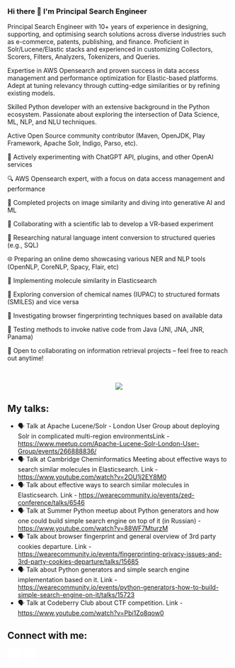 ### Hi there 👋 I'm Principal Search Engineer 

Principal Search Engineer with 10+ years of experience in designing, supporting, and optimising search solutions across diverse industries such as e-commerce, patents, publishing, and finance. Proficient in Solr/Lucene/Elastic stacks and experienced in customizing Collectors, Scorers, Filters, Analyzers, Tokenizers, and Queries.

Expertise in AWS Opensearch and proven success in data access management and performance optimization for Elastic-based platforms. Adept at tuning relevancy through cutting-edge similarities or by refining existing models.

Skilled Python developer with an extensive background in the Python ecosystem. Passionate about exploring the intersection of Data Science, ML, NLP, and NLU techniques.

Active Open Source community contributor (Maven, OpenJDK, Play Framework, Apache Solr, Indigo, Parso, etc).

🤖 Actively experimenting with ChatGPT API, plugins, and other OpenAI services

🔍 AWS Opensearch expert, with a focus on data access management and performance

📸 Completed projects on image similarity and diving into generative AI and ML

🥽 Collaborating with a scientific lab to develop a VR-based experiment

🔧 Researching natural language intent conversion to structured queries (e.g., SQL)

🌐 Preparing an online demo showcasing various NER and NLP tools (OpenNLP, CoreNLP, Spacy, Flair, etc)

🧪 Implementing molecule similarity in Elasticsearch

🧪 Exploring conversion of chemical names (IUPAC) to structured formats (SMILES) and vice versa

🔬 Investigating browser fingerprinting techniques based on available data

🌉 Testing methods to invoke native code from Java (JNI, JNA, JNR, Panama)

🤝 Open to collaborating on information retrieval projects – feel free to reach out anytime!

<br>
<p align="center"><img align="center" src="https://github-readme-stats.vercel.app/api?username=MysterionRise&theme=dark&show_icons=true&count_private=true&include_all_commits=true" /></a></p>

## My talks:

- 🗣️ Talk at Apache Lucene/Solr - London User Group about deploying Solr in complicated multi-region environmentsLink - https://www.meetup.com/Apache-Lucene-Solr-London-User-Group/events/266888836/
- 🗣️ Talk at Cambridge Cheminformatics Meeting about effective ways to search similar molecules in Elasticsearch. Link - https://www.youtube.com/watch?v=2OU1j2EY8M0
- 🗣️ Talk about effective ways to search similar molecules in Elasticsearch. Link - https://wearecommunity.io/events/zed-conference/talks/6546
- 🗣️ Talk at Summer Python meetup about Python generators and how one could build simple search engine on top of it (in Russian) - https://www.youtube.com/watch?v=88WF7MturzM
- 🗣️ Talk about browser fingerprint and general overview of 3rd party cookies departure. Link - https://wearecommunity.io/events/fingerprinting-privacy-issues-and-3rd-party-cookies-departure/talks/15685
- 🗣️ Talk about Python generators and simple search engine implementation based on it. Link - https://wearecommunity.io/events/python-generators-how-to-build-simple-search-engine-on-it/talks/15723
- 🗣️ Talk at Codeberry Club about CTF competition. Link - https://www.youtube.com/watch?v=Pbi1Zo8qow0


## Connect with me:
<a href="https://www.linkedin.com/in/konstantin-p-8b0573142/" target="blank"><img align="center" src="linkedin.png" height="30" width="30"/></a>
<a href="https://stackoverflow.com/users/2663985/mysterion?tab=profile" target="blank"><img align="center" src="stackoverflow.png" height="30" width="30" /></a>
</p>

